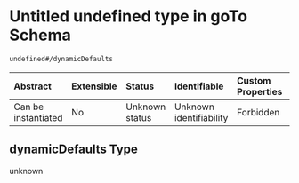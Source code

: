 # Untitled undefined type in goTo Schema

```txt
undefined#/dynamicDefaults
```



| Abstract            | Extensible | Status         | Identifiable            | Custom Properties | Additional Properties | Access Restrictions | Defined In                                                           |
| :------------------ | :--------- | :------------- | :---------------------- | :---------------- | :-------------------- | :------------------ | :------------------------------------------------------------------- |
| Can be instantiated | No         | Unknown status | Unknown identifiability | Forbidden         | Allowed               | none                | [goTo\_v2.schema.json\*](goTo_v2.schema.json "open original schema") |

## dynamicDefaults Type

unknown
